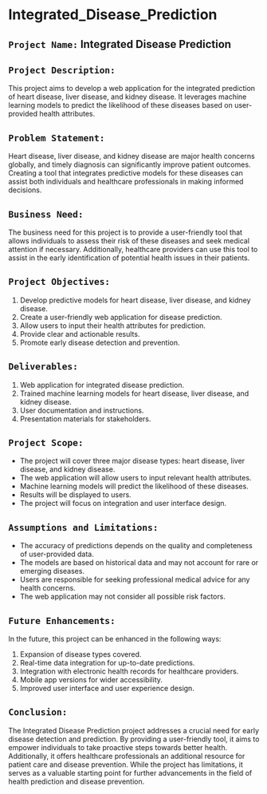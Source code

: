 # Integrated_Disease_Prediction


## **`Project Name:`** Integrated Disease Prediction

## **`Project Description:`** 
This project aims to develop a web application for the integrated prediction of heart disease, liver disease, and kidney disease. It leverages machine learning models to predict the likelihood of these diseases based on user-provided health attributes.

## **`Problem Statement:`**
Heart disease, liver disease, and kidney disease are major health concerns globally, and timely diagnosis can significantly improve patient outcomes. Creating a tool that integrates predictive models for these diseases can assist both individuals and healthcare professionals in making informed decisions.

## **`Business Need:`**
The business need for this project is to provide a user-friendly tool that allows individuals to assess their risk of these diseases and seek medical attention if necessary. Additionally, healthcare providers can use this tool to assist in the early identification of potential health issues in their patients.

## **`Project Objectives:`**
1. Develop predictive models for heart disease, liver disease, and kidney disease.
2. Create a user-friendly web application for disease prediction.
3. Allow users to input their health attributes for prediction.
4. Provide clear and actionable results.
5. Promote early disease detection and prevention.

## **`Deliverables:`**
1. Web application for integrated disease prediction.
2. Trained machine learning models for heart disease, liver disease, and kidney disease.
3. User documentation and instructions.
4. Presentation materials for stakeholders.

## **`Project Scope:`**
- The project will cover three major disease types: heart disease, liver disease, and kidney disease.
- The web application will allow users to input relevant health attributes.
- Machine learning models will predict the likelihood of these diseases.
- Results will be displayed to users.
- The project will focus on integration and user interface design.

## **`Assumptions and Limitations:`**
- The accuracy of predictions depends on the quality and completeness of user-provided data.
- The models are based on historical data and may not account for rare or emerging diseases.
- Users are responsible for seeking professional medical advice for any health concerns.
- The web application may not consider all possible risk factors.

## **`Future Enhancements:`**
In the future, this project can be enhanced in the following ways:
1. Expansion of disease types covered.
2. Real-time data integration for up-to-date predictions.
3. Integration with electronic health records for healthcare providers.
4. Mobile app versions for wider accessibility.
5. Improved user interface and user experience design.

## **`Conclusion:`**
The Integrated Disease Prediction project addresses a crucial need for early disease detection and prediction. By providing a user-friendly tool, it aims to empower individuals to take proactive steps towards better health. Additionally, it offers healthcare professionals an additional resource for patient care and disease prevention. While the project has limitations, it serves as a valuable starting point for further advancements in the field of health prediction and disease prevention.
